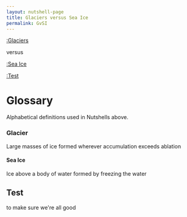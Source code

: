 ```yaml
---
layout: nutshell-page
title: Glaciers versus Sea Ice
permalink: GvSI
---
```


[:Glaciers](#glacier)

versus

[:Sea Ice](#seaice)

[:Test](#test)

# Glossary
Alphabetical definitions used in Nutshells above.

### Glacier
Large masses of ice formed wherever accumulation exceeds ablation

#### Sea Ice
Ice above a body of water formed by freezing the water

## Test
to make sure we're all good
